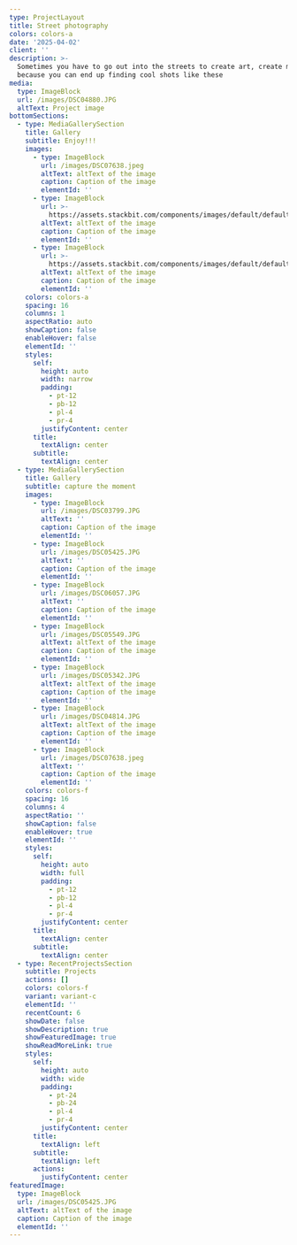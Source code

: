 ```yaml
---
type: ProjectLayout
title: Street photography
colors: colors-a
date: '2025-04-02'
client: ''
description: >-
  Sometimes you have to go out into the streets to create art, create moments
  because you can end up finding cool shots like these
media:
  type: ImageBlock
  url: /images/DSC04880.JPG
  altText: Project image
bottomSections:
  - type: MediaGallerySection
    title: Gallery
    subtitle: Enjoy!!!
    images:
      - type: ImageBlock
        url: /images/DSC07638.jpeg
        altText: altText of the image
        caption: Caption of the image
        elementId: ''
      - type: ImageBlock
        url: >-
          https://assets.stackbit.com/components/images/default/default-image.png
        altText: altText of the image
        caption: Caption of the image
        elementId: ''
      - type: ImageBlock
        url: >-
          https://assets.stackbit.com/components/images/default/default-image.png
        altText: altText of the image
        caption: Caption of the image
        elementId: ''
    colors: colors-a
    spacing: 16
    columns: 1
    aspectRatio: auto
    showCaption: false
    enableHover: false
    elementId: ''
    styles:
      self:
        height: auto
        width: narrow
        padding:
          - pt-12
          - pb-12
          - pl-4
          - pr-4
        justifyContent: center
      title:
        textAlign: center
      subtitle:
        textAlign: center
  - type: MediaGallerySection
    title: Gallery
    subtitle: capture the moment
    images:
      - type: ImageBlock
        url: /images/DSC03799.JPG
        altText: ''
        caption: Caption of the image
        elementId: ''
      - type: ImageBlock
        url: /images/DSC05425.JPG
        altText: ''
        caption: Caption of the image
        elementId: ''
      - type: ImageBlock
        url: /images/DSC06057.JPG
        altText: ''
        caption: Caption of the image
        elementId: ''
      - type: ImageBlock
        url: /images/DSC05549.JPG
        altText: altText of the image
        caption: Caption of the image
        elementId: ''
      - type: ImageBlock
        url: /images/DSC05342.JPG
        altText: altText of the image
        caption: Caption of the image
        elementId: ''
      - type: ImageBlock
        url: /images/DSC04814.JPG
        altText: altText of the image
        caption: Caption of the image
        elementId: ''
      - type: ImageBlock
        url: /images/DSC07638.jpeg
        altText: ''
        caption: Caption of the image
        elementId: ''
    colors: colors-f
    spacing: 16
    columns: 4
    aspectRatio: ''
    showCaption: false
    enableHover: true
    elementId: ''
    styles:
      self:
        height: auto
        width: full
        padding:
          - pt-12
          - pb-12
          - pl-4
          - pr-4
        justifyContent: center
      title:
        textAlign: center
      subtitle:
        textAlign: center
  - type: RecentProjectsSection
    subtitle: Projects
    actions: []
    colors: colors-f
    variant: variant-c
    elementId: ''
    recentCount: 6
    showDate: false
    showDescription: true
    showFeaturedImage: true
    showReadMoreLink: true
    styles:
      self:
        height: auto
        width: wide
        padding:
          - pt-24
          - pb-24
          - pl-4
          - pr-4
        justifyContent: center
      title:
        textAlign: left
      subtitle:
        textAlign: left
      actions:
        justifyContent: center
featuredImage:
  type: ImageBlock
  url: /images/DSC05425.JPG
  altText: altText of the image
  caption: Caption of the image
  elementId: ''
---
```

